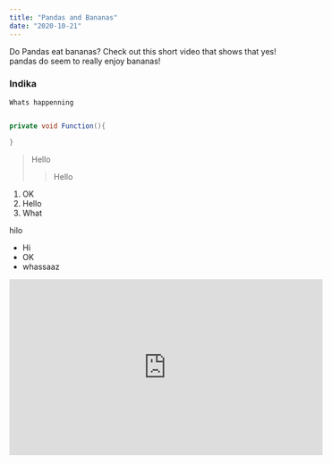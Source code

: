 ```yaml
---
title: "Pandas and Bananas"
date: "2020-10-21"
---
```


Do Pandas eat bananas? Check out this short video that shows that yes! pandas do seem to really enjoy bananas!

### Indika

`Whats happenning`

```java

private void Function(){

}

```

> Hello
> > Hello

1) OK
2) Hello
3) What

hilo

* Hi
* OK
* whassaaz

<iframe width="560" height="315" src="https://www.youtube.com/embed/4SZl1r2O_bY" frameborder="0" allowfullscreen></iframe>